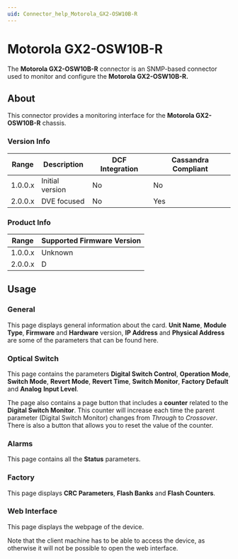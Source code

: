 ```yaml
---
uid: Connector_help_Motorola_GX2-OSW10B-R
---
```


# Motorola GX2-OSW10B-R

The **Motorola GX2-OSW10B-R** connector is an SNMP-based connector used to monitor and configure the **Motorola GX2-OSW10B-R.**

## About

This connector provides a monitoring interface for the **Motorola GX2-OSW10B-R** chassis.

### Version Info

| **Range** | **Description** | **DCF Integration** | **Cassandra Compliant** |
|------------------|-----------------|---------------------|-------------------------|
| 1.0.0.x          | Initial version | No                  | No                      |
| 2.0.0.x          | DVE focused     | No                  | Yes                     |

### Product Info

| Range | Supported Firmware Version |
|------------------|-----------------------------|
| 1.0.0.x          | Unknown                     |
| 2.0.0.x          | D                           |

## Usage

### General

This page displays general information about the card. **Unit Name**, **Module Type**, **Firmware** and **Hardware** version, **IP Address** and **Physical Address** are some of the parameters that can be found here.

### Optical Switch

This page contains the parameters **Digital Switch Control**, **Operation Mode**, **Switch Mode**, **Revert Mode**, **Revert Time**, **Switch Monitor**, **Factory Default** and **Analog** **Input Level**.

The page also contains a page button that includes a **counter** related to the **Digital Switch Monitor**. This counter will increase each time the parent parameter (Digital Switch Monitor) changes from *Through* to *Crossover*. There is also a button that allows you to reset the value of the counter.

### Alarms

This page contains all the **Status** parameters.

### Factory

This page displays **CRC Parameters**, **Flash Banks** and **Flash Counters**.

### Web Interface

This page displays the webpage of the device.

Note that the client machine has to be able to access the device, as otherwise it will not be possible to open the web interface.

